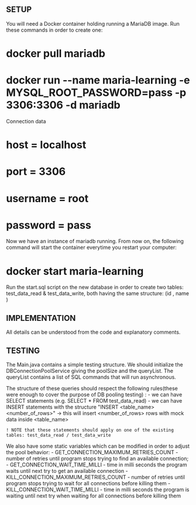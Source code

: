 SETUP
-------------------
You will need a Docker container holding running a MariaDB image. Run these commands in order to create one:

# docker pull mariadb
# docker run --name maria-learning -e MYSQL_ROOT_PASSWORD=pass -p 3306:3306 -d mariadb

Connection data
# host = localhost
# port = 3306
# username = root
# password = pass

Now we have an instance of mariadb running.
From now on, the following command will start the container everytime you restart your computer:

# docker start maria-learning

Run the start.sql script on the new database in order to create two tables: test_data_read & test_data_write,
both having the same structure: (id <numeric>, name <string>)


IMPLEMENTATION
-------------------
All details can be understood from the code and explanatory comments.


TESTING
-------------------
The Main.java contains a simple testing structure.
We should initialize the DBConnectionPoolService giving the poolSize and the queryList. The queryList contains a list of
SQL commands that will run asynchronous.

The structure of these queries should respect the following rules(these were enough to cover the purpose of DB pooling testing) :
    - we can have SELECT statements (e.g. SELECT * FROM test_data_read)
    - we can have INSERT statements with the structure "INSERT <table_name> <number_of_rows>"
        -> this will insert <number_of_rows> rows with  mock data inside <table_name>

    ! NOTE that these statements should apply on one of the existing tables: test_data_read / test_data_write

We also have some static variables which can be modified in order to adjust the pool behavior:
    - GET_CONNECTION_MAXIMUM_RETRIES_COUNT - number of retries until program stops trying
        to find an available connection;
    - GET_CONNECTION_WAIT_TIME_MILLI - time in milli seconds the program waits until next try
        to get an available connection
    - KILL_CONNECTION_MAXIMUM_RETRIES_COUNT - number of retries until program stops trying
        to wait for all connections before killing them
    - KILL_CONNECTION_WAIT_TIME_MILLI - time in milli seconds the program is waiting until next try
        when waiting for all connections before killing them